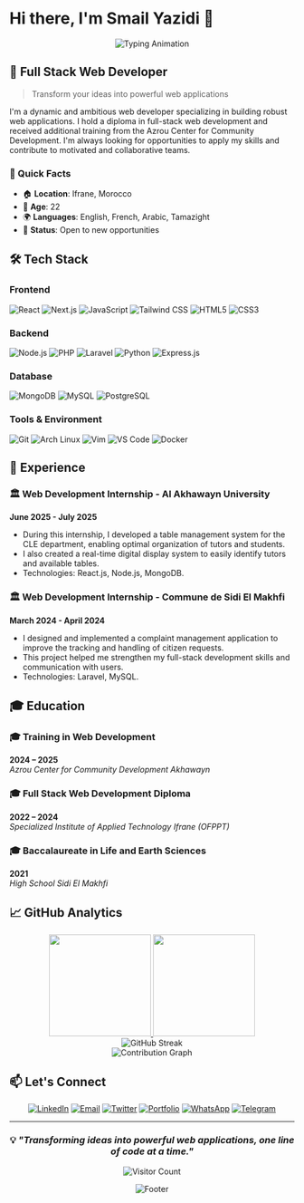 # Hi there, I'm Smail Yazidi 👋

<div align="center">
  <img src="https://readme-typing-svg.herokuapp.com/?lines=Full+Stack+Web+Developer;Always+learning+new+things&font=Fira%20Code&center=true&width=440&height=45&color=f75c7e&vCenter=true&size=22&pause=1000" alt="Typing Animation">
</div>

## 🚀 Full Stack Web Developer
> Transform your ideas into powerful web applications

I'm a dynamic and ambitious web developer specializing in building robust web applications. I hold a diploma in full-stack web development and received additional training from the Azrou Center for Community Development. I'm always looking for opportunities to apply my skills and contribute to motivated and collaborative teams.

### 🌟 Quick Facts
- 🏠 **Location**: Ifrane, Morocco
- 🎂 **Age**: 22
- 🌍 **Languages**: English, French, Arabic, Tamazight
- 💼 **Status**: Open to new opportunities

## 🛠️ Tech Stack

### Frontend
<p align="left">
  <img src="https://img.shields.io/badge/React-20232A?style=for-the-badge&logo=react&logoColor=61DAFB" alt="React"/>
  <img src="https://img.shields.io/badge/Next.js-000000?style=for-the-badge&logo=next.js&logoColor=white" alt="Next.js"/>
  <img src="https://img.shields.io/badge/JavaScript-F7DF1E?style=for-the-badge&logo=javascript&logoColor=black" alt="JavaScript"/>
  <img src="https://img.shields.io/badge/Tailwind_CSS-38B2AC?style=for-the-badge&logo=tailwind-css&logoColor=white" alt="Tailwind CSS"/>
  <img src="https://img.shields.io/badge/HTML5-E34F26?style=for-the-badge&logo=html5&logoColor=white" alt="HTML5"/>
  <img src="https://img.shields.io/badge/CSS3-1572B6?style=for-the-badge&logo=css3&logoColor=white" alt="CSS3"/>
</p>

### Backend
<p align="left">
  <img src="https://img.shields.io/badge/Node.js-43853D?style=for-the-badge&logo=node.js&logoColor=white" alt="Node.js"/>
  <img src="https://img.shields.io/badge/PHP-777BB4?style=for-the-badge&logo=php&logoColor=white" alt="PHP"/>
  <img src="https://img.shields.io/badge/Laravel-FF2D20?style=for-the-badge&logo=laravel&logoColor=white" alt="Laravel"/>
  <img src="https://img.shields.io/badge/Python-3776AB?style=for-the-badge&logo=python&logoColor=white" alt="Python"/>
  <img src="https://img.shields.io/badge/Express.js-404D59?style=for-the-badge&logo=express&logoColor=white" alt="Express.js"/>
</p>

### Database
<p align="left">
  <img src="https://img.shields.io/badge/MongoDB-4EA94B?style=for-the-badge&logo=mongodb&logoColor=white" alt="MongoDB"/>
  <img src="https://img.shields.io/badge/MySQL-00000F?style=for-the-badge&logo=mysql&logoColor=white" alt="MySQL"/>
  <img src="https://img.shields.io/badge/PostgreSQL-316192?style=for-the-badge&logo=postgresql&logoColor=white" alt="PostgreSQL"/>
</p>

### Tools & Environment
<p align="left">
  <img src="https://img.shields.io/badge/Git-F05032?style=for-the-badge&logo=git&logoColor=white" alt="Git"/>
  <img src="https://img.shields.io/badge/Arch_Linux-1793D1?style=for-the-badge&logo=arch-linux&logoColor=white" alt="Arch Linux"/>
  <img src="https://img.shields.io/badge/VIM-%2311AB00.svg?&style=for-the-badge&logo=vim&logoColor=white" alt="Vim"/>
  <img src="https://img.shields.io/badge/VS_Code-007ACC?style=for-the-badge&logo=visual-studio-code&logoColor=white" alt="VS Code"/>
  <img src="https://img.shields.io/badge/Docker-2496ED?style=for-the-badge&logo=docker&logoColor=white" alt="Docker"/>
</p>




## 💼 Experience

### 🏛️ Web Development Internship - Al Akhawayn University
**June 2025 - July 2025**
- During this internship, I developed a table management system for the CLE department, enabling optimal organization of tutors and students.
- I also created a real-time digital display system to easily identify tutors and available tables. 
- Technologies: React.js, Node.js, MongoDB.

### 🏛️ Web Development Internship - Commune de Sidi El Makhfi
**March 2024 - April 2024**
- I designed and implemented a complaint management application to improve the tracking and handling of citizen requests.
- This project helped me strengthen my full-stack development skills and communication with users.
- Technologies: Laravel, MySQL.




## 🎓 Education

### 🎓 Training in Web Development   
**2024 – 2025**  
*Azrou Center for Community Development Akhawayn* 

### 🎓 Full Stack Web Development Diploma  
**2022 – 2024**  
*Specialized Institute of Applied Technology Ifrane (OFPPT)*

### 🎓 Baccalaureate in Life and Earth Sciences  
**2021**  
*High School Sidi El Makhfi*



## 📈 GitHub Analytics

<div align="center">
  <a href="https://github.com/Smail-Yazidi">
    <img height="180em" src="https://github-readme-stats.vercel.app/api?username=Smail-Yazidi&show_icons=true&theme=radical&include_all_commits=true&count_private=true"/>
    <img height="180em" src="https://github-readme-stats.vercel.app/api/top-langs/?username=Smail-Yazidi&layout=compact&langs_count=8&theme=radical"/>
  </a>
</div>

<div align="center">
  <img src="https://github-readme-streak-stats.herokuapp.com/?user=Smail-Yazidi&theme=radical" alt="GitHub Streak" />
</div>

<div align="center">
  <img src="https://github-readme-activity-graph.vercel.app/graph?username=Smail-Yazidi&theme=react-dark&hide_border=true&custom_title=Contribution%20Graph" alt="Contribution Graph" />
</div>




## 📫 Let's Connect

<div align="center">
  
[![LinkedIn](https://img.shields.io/badge/LinkedIn-0077B5?style=for-the-badge&logo=linkedin&logoColor=white)](https://linkedin.com/in/smail-yazidi/)
[![Email](https://img.shields.io/badge/Email-D14836?style=for-the-badge&logo=gmail&logoColor=white)](mailto:smail.yazidi.contact@gmail.com)
[![Twitter](https://img.shields.io/badge/Twitter-1DA1F2?style=for-the-badge&logo=twitter&logoColor=white)](https://x.com/smail_yazidi)
[![Portfolio](https://img.shields.io/badge/Portfolio-000000?style=for-the-badge&logo=vercel&logoColor=white)](https://smail-yazidi.vercel.app/)
[![WhatsApp](https://img.shields.io/badge/WhatsApp-25D366?style=for-the-badge&logo=whatsapp&logoColor=white)](https://wa.me/0719270155)
[![Telegram](https://img.shields.io/badge/Telegram-2CA5E0?style=for-the-badge&logo=telegram&logoColor=white)](https://t.me/0719270155)

</div>


---

<div align="center">
  
### 💡 *"Transforming ideas into powerful web applications, one line of code at a time."*

![Visitor Count](https://komarev.com/ghpvc/?username=Smail-Yazidi&color=red&style=for-the-badge)
</div>

<div align="center">
  <img src="https://capsule-render.vercel.app/api?type=waving&color=gradient&height=100&section=footer" alt="Footer"/>
</div>
